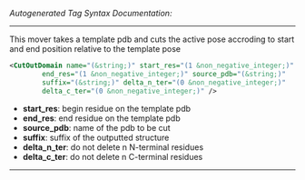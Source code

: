 _Autogenerated Tag Syntax Documentation:_

---
This mover takes a template pdb and cuts the active pose accroding to start and end position relative to the template pose

```xml
<CutOutDomain name="(&string;)" start_res="(1 &non_negative_integer;)"
        end_res="(1 &non_negative_integer;)" source_pdb="(&string;)"
        suffix="(&string;)" delta_n_ter="(0 &non_negative_integer;)"
        delta_c_ter="(0 &non_negative_integer;)" />
```

-   **start_res**: begin residue on the template pdb
-   **end_res**: end residue on the template pdb
-   **source_pdb**: name of the pdb to be cut
-   **suffix**: suffix of the outputted structure
-   **delta_n_ter**: do not delete n N-terminal residues
-   **delta_c_ter**: do not delete n C-terminal residues

---
